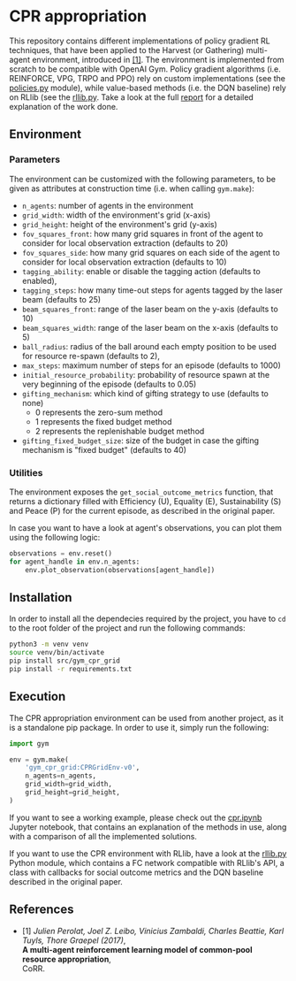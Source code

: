 # CPR appropriation

This repository contains different implementations of policy gradient RL techniques, that have been applied to the Harvest (or Gathering) multi-agent environment, introduced in [[1]](#1). The environment is implemented from scratch to be compatible with OpenAI Gym. Policy gradient algorithms (i.e. REINFORCE, VPG, TRPO and PPO) rely on custom implementations (see the [policies.py](policies.py) module), while value-based methods (i.e. the DQN baseline) rely on RLlib (see the [rllib.py](rllib.py). Take a look at the full [report](report/report.pdf) for a detailed explanation of the work done.

## Environment

### Parameters
The environment can be customized with the following parameters, to be given as attributes at construction time (i.e. when calling `gym.make`):
- `n_agents`: number of agents in the environment
- `grid_width`: width of the environment's grid (x-axis)
- `grid_height`: height of the environment's grid (y-axis)
- `fov_squares_front`: how many grid squares in front of the agent to consider for local observation extraction (defaults to 20)
- `fov_squares_side`: how many grid squares on each side of the agent to consider for local observation extraction (defaults to 10)
- `tagging_ability`: enable or disable the tagging action (defaults to enabled),
- `tagging_steps`: how many time-out steps for agents tagged by the laser beam (defaults to 25)
- `beam_squares_front`: range of the laser beam on the y-axis (defaults to 10)
- `beam_squares_width`: range of the laser beam on the x-axis (defaults to 5)
- `ball_radius`: radius of the ball around each empty position to be used for resource re-spawn (defaults to 2),
- `max_steps`: maximum number of steps for an episode (defaults to 1000)
- `initial_resource_probability`: probability of resource spawn at the very beginning of the episode (defaults to 0.05)
- `gifting_mechanism`: which kind of gifting strategy to use (defaults to none)
  - 0 represents the zero-sum method
  - 1 represents the fixed budget method
  - 2 represents the replenishable budget method
- `gifting_fixed_budget_size`: size of the budget in case the gifting mechanism is "fixed budget" (defaults to 40)

### Utilities
The environment exposes the `get_social_outcome_metrics` function, that returns a dictionary filled with Efficiency (U), Equality (E), Sustainability (S) and Peace (P) for the current episode, as described in the original paper.

In case you want to have a look at agent's observations, you can plot them using the following logic:
```python
observations = env.reset()
for agent_handle in env.n_agents:
	env.plot_observation(observations[agent_handle])
```

## Installation
In order to install all the dependecies required by the project, you have to `cd` to the root folder of the project and run the following commands:

```bash
python3 -m venv venv
source venv/bin/activate
pip install src/gym_cpr_grid
pip install -r requirements.txt
```

## Execution
The CPR appropriation environment can be used from another project, as it is a standalone pip package. In order to use it, simply run the following:
```python
import gym

env = gym.make(
    'gym_cpr_grid:CPRGridEnv-v0', 
    n_agents=n_agents, 
    grid_width=grid_width, 
    grid_height=grid_height,
)
```

If you want to see a working example, please check out the [cpr.ipynb](cpr.ipynb) Jupyter notebook, that contains an explanation of the methods in use, along with a comparison of all the implemented solutions.

If you want to use the CPR environment with RLlib, have a look at the [rllib.py](rllib.py) Python module, which contains a FC network compatible with RLlib's API, a class with callbacks for social outcome metrics and the DQN baseline described in the original paper.

## References
- <a id="1">[1]</a>
  _Julien Perolat, Joel Z. Leibo, Vinicius Zambaldi, Charles Beattie, Karl Tuyls, Thore Graepel (2017)_,\
  **A multi-agent reinforcement learning model of common-pool resource appropriation**,\
  CoRR.
